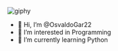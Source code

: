 
![giphy](https://github.com/user-attachments/assets/98ca6702-7990-46e6-85ed-fa947ec031b3)


- 👋 Hi, I’m @OsvaldoGar22
- 👀 I’m interested in Programming
- 🌱 I’m currently learning Python

<!---
OsvaldoGar22/OsvaldoGar22 is a ✨ special ✨ repository because its `README.md` (this file) appears on your GitHub profile.
You can click the Preview link to take a look at your changes.
--->

